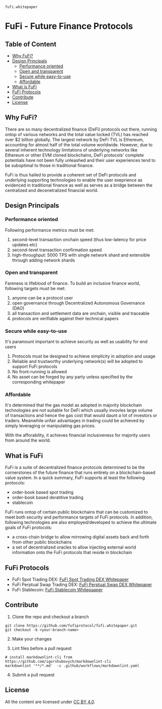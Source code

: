 `fufi.whitepaper`

# FuFi - Future Finance Protocols

## Table of Content

- [Why FuFi?](#why-fufi)
- [Design Principals](#design-principals)
  - [Performance oriented](#performance-oriented)
  - [Open and transparent](#open-and-transparent)
  - [Secure while easy-to-use](#secure-while-easy-to-use)
  - [Affordable](#affordable)
- [What is FuFi](#what-is-fufi)
- [FuFi Protocols](#fufi-protocols)
- [Contribute](#contribute)
- [License](#license)
  
## Why FuFi?

There are so many decentralized finance (DeFi) protocols out there, running ontop of various networks and the total value locked (TVL) has reached over $2 billion globally. The largest network by DeFi TVL is Ethereum, accounting for almost half of the total volume worldwide. However, due to several inherent technology limitations of underlying networks like Ethereum or other EVM cloned blockchains, DeFi protocols' complete potentials have not been fully unleashed and their user experiences tend to be suboptimal to those in traditional finance. 

FuFi is thus hailed to provide a coherent set of DeFi protocols and underlying supporting technologies to enable the user exeprience as evidenced in traditional finance as well as serves as a bridge between the centralized and decenetralized financial world.

## Design Principals

### Performance oriented

Following performance metrics must be met:

1. second-level transaction onchain speed (thus low-latency for price updates etc)
2. second-level transaction confirmation speed
3. high-throughput: 5000 TPS with single network shard and extensible through adding network shards

### Open and transparent

Fareness is lifeblood of finance. To build an inclusive finance world, following targets must be met:
1. anyone can be a protocol user
2. open governance through Decentralized Autonomous Governance (DAO)
3. all transaction and settlement data are onchain, visible and traceable
4. protocols are verifiable against their technical papers

### Secure while easy-to-use

It's paramount important to achieve security as well as usability for end users

1. Protocols must be designed to achieve simplicity in adoption and usage
2. Reliable and trustworthy underlying network(s) will be adopted to support FuFi protocols
3. No front-running is allowed
4. No asset can be forged by any party unless specified by the corresponding whitepaper

### Affordable

It's determined that the gas model as adopted in majority blockchain technologies are not suitable for DeFi which usually invovles large volume of transactions and hence the gas cost that would daunt a lot of investors or traders. Meanwhile unfair advantages in trading could be achieved by simply leveraging or manipulating gas prices.

With the afforability, it achieves financial inclusiveness for majority users from around the world.

## What is FuFi

FuFi is a suite of decentralized finance protocols determined to be the cornerstones of the future finance that runs entirely on a blockchain-based value system. In a quick summary, FuFi supports at least the following protocols: 
  - order-book based spot trading
  - order-book based deratitive trading
  - stablecoin
 
FuFi runs ontop of certain public blockchains that can be customized to meet both security and performance targets of FuFi protocols. In addition, following technologies are also employed/developed to achieve the ultimate goals of FuFi protocols:
   - a cross-chain bridge to allow mirrowing digital assets back and forth from other public blockchains
   - a set of decentralized oracles to allow injecting external world information onto the FuFi protocols that reside in blockchain 

## FuFi Protocols
   - FuFi Spot Trading DEX: [FuFi Spot Trading DEX Whitepaper](https://github.com/fufiprotocol/fufi.whitepaper/blob/main/fufi.dex-spot.md) 
   - FuFi Perptual Swap Trading DEX: [FuFi Perptual Swap DEX Whitepaper](https://github.com/fufiprotocol/fufi.whitepaper/blob/main/fufi.dex-perpswap.md)
   - FuFi Stablecoin: [FuFi Stablecoin Whitepaaper](https://github.com/fufiprotocol/fufi.whitepaper/blob/main/fufi.stablecoin.md)
   
## Contribute

1. Clone the repo and checkout a branch

  ```shell
  git clone https://github.com/fufiprotocol/fufi.whitepaper.git
  git checkout -b <your-branch-name>
  ```

2. Make your changes

3. Lint files before a pull request

  ```shell
  # install markdownlint-cli from https://github.com/igorshubovych/markdownlint-cli
  markdownlint '**/*.md'  -c .github/workflows/markdownlint.yaml
  ```

4. Submit a pull request

## License

All the content are licensed under [CC BY 4.0](https://creativecommons.org/licenses/by/4.0/).

